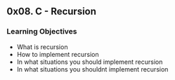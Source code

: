 ## 0x08. C - Recursion

### Learning Objectives
- What is recursion 
- How to implement recursion 
- In what situations you should implement recursion 
- In what situations you shouldnt implement recursion
